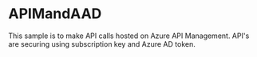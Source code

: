 # APIMandAAD
This sample is to make API calls hosted on Azure API Management. API's are securing using subscription key and Azure AD token.

